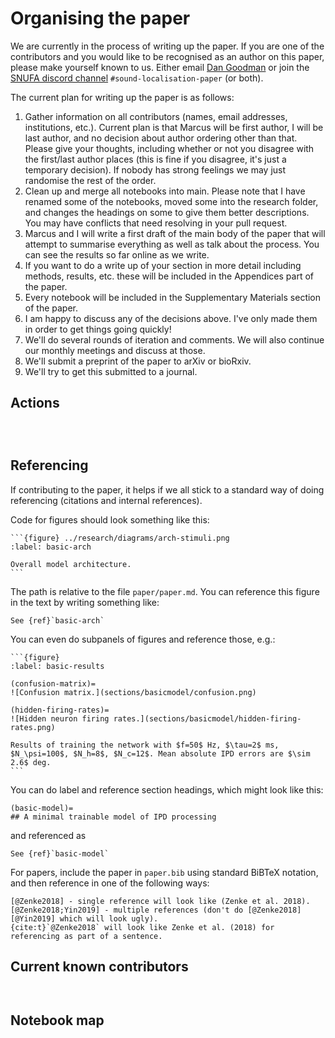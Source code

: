 # Organising the paper

We are currently in the process of writing up the paper. If you are one of the contributors and you would like to be recognised as an author on this paper, please make yourself known to us. Either email [Dan Goodman](mailto:d.goodman@imperial.ac.uk) or join the [SNUFA discord channel](https://discord.gg/aYvgGakrVK) ``#sound-localisation-paper`` (or both).

The current plan for writing up the paper is as follows:

1. Gather information on all contributors (names, email addresses, institutions, etc.). Current plan is that Marcus will be first author, I will be last author, and no decision about author ordering other than that. Please give your thoughts, including whether or not you disagree with the first/last author places (this is fine if you disagree, it's just a temporary decision). If nobody has strong feelings we may just randomise the rest of the order.
2. Clean up and merge all notebooks into main. Please note that I have renamed some of the notebooks, moved some into the research folder, and changes the headings on some to give them better descriptions. You may have conflicts that need resolving in your pull request.
3. Marcus and I will write a first draft of the main body of the paper that will attempt to summarise everything as well as talk about the process. You can see the results so far online as we write.
4. If you want to do a write up of your section in more detail including methods, results, etc. these will be included in the Appendices part of the paper.
5. Every notebook will be included in the Supplementary Materials section of the paper.
6. I am happy to discuss any of the decisions above. I've only made them in order to get things going quickly!
7. We'll do several rounds of iteration and comments. We will also continue our monthly meetings and discuss at those.
8. We'll submit a preprint of the paper to arXiv or bioRxiv.
9. We'll try to get this submitted to a journal.

## Actions

```{attention} Action 1: update contributor table with your information, and join Discord or email Dan
```

```{attention} Action 2: clean up and merge your notebooks
```

```{attention} Action 3: participate in writing up the paper
```

## Referencing

If contributing to the paper, it helps if we all stick to a standard way of doing referencing (citations and internal references).

Code for figures should look something like this:

````
```{figure} ../research/diagrams/arch-stimuli.png
:label: basic-arch

Overall model architecture.
```
````

The path is relative to the file ``paper/paper.md``. You can reference this figure in the text by writing something like:

````
See {ref}`basic-arch`
````

You can even do subpanels of figures and reference those, e.g.:

````
```{figure}
:label: basic-results

(confusion-matrix)=
![Confusion matrix.](sections/basicmodel/confusion.png)

(hidden-firing-rates)=
![Hidden neuron firing rates.](sections/basicmodel/hidden-firing-rates.png)

Results of training the network with $f=50$ Hz, $\tau=2$ ms, $N_\psi=100$, $N_h=8$, $N_c=12$. Mean absolute IPD errors are $\sim 2.6$ deg.
```
````

You can do label and reference section headings, which might look like this:

````
(basic-model)=
## A minimal trainable model of IPD processing
````

and referenced as

````
See {ref}`basic-model`
````

For papers, include the paper in ``paper.bib`` using standard BiBTeX notation, and then reference in one of the following ways:

````
[@Zenke2018] - single reference will look like (Zenke et al. 2018).
[@Zenke2018;Yin2019] - multiple references (don't do [@Zenke2018][@Yin2019] which will look ugly).
{cite:t}`@Zenke2018` will look like Zenke et al. (2018) for referencing as part of a sentence.
````

## Current known contributors

```{note} On this page, not all links to sections of the paper work, [follow this link for the working version](./paper.md#contributors).
```

```{include} sections/contributor_table.md
```

## Notebook map

```{note} On this page, not all links to sections of the paper work, [follow this link for the working version](./paper.md#notebook-map).
```

```{include} sections/notebook_map.md
```
